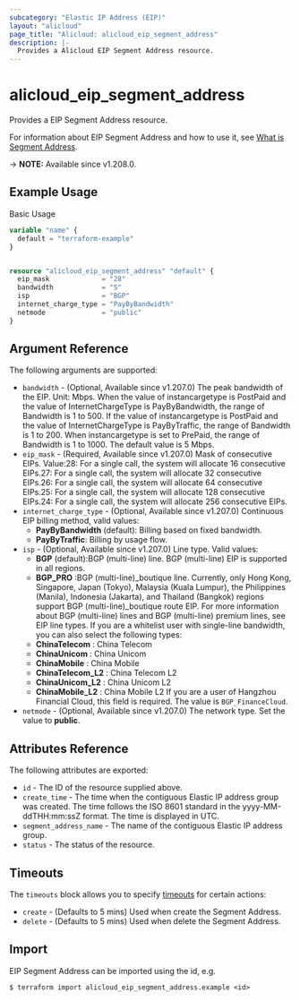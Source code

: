 ```yaml
---
subcategory: "Elastic IP Address (EIP)"
layout: "alicloud"
page_title: "Alicloud: alicloud_eip_segment_address"
description: |-
  Provides a Alicloud EIP Segment Address resource.
---
```


# alicloud_eip_segment_address

Provides a EIP Segment Address resource. 

For information about EIP Segment Address and how to use it, see [What is Segment Address](https://www.alibabacloud.com/help/en/virtual-private-cloud/latest/allocateeipsegmentaddress).

-> **NOTE:** Available since v1.208.0.

## Example Usage

Basic Usage

```terraform
variable "name" {
  default = "terraform-example"
}


resource "alicloud_eip_segment_address" "default" {
  eip_mask             = "28"
  bandwidth            = "5"
  isp                  = "BGP"
  internet_charge_type = "PayByBandwidth"
  netmode              = "public"
}
```

## Argument Reference

The following arguments are supported:
* `bandwidth` - (Optional, Available since v1.207.0) The peak bandwidth of the EIP. Unit: Mbps. When the value of instancargetype is PostPaid and the value of InternetChargeType is PayByBandwidth, the range of Bandwidth is 1 to 500. If the value of instancargetype is PostPaid and the value of InternetChargeType is PayByTraffic, the range of Bandwidth is 1 to 200. When instancargetype is set to PrePaid, the range of Bandwidth is 1 to 1000. The default value is 5 Mbps.
* `eip_mask` - (Required, Available since v1.207.0) Mask of consecutive EIPs. Value:28: For a single call, the system will allocate 16 consecutive EIPs.27: For a single call, the system will allocate 32 consecutive EIPs.26: For a single call, the system will allocate 64 consecutive EIPs.25: For a single call, the system will allocate 128 consecutive EIPs.24: For a single call, the system will allocate 256 consecutive EIPs.
* `internet_charge_type` - (Optional, Available since v1.207.0) Continuous EIP billing method, valid values:
  - **PayByBandwidth** (default): Billing based on fixed bandwidth.
  - **PayByTraffic**: Billing by usage flow.
* `isp` - (Optional, Available since v1.207.0) Line type. Valid values:
  - **BGP** (default):BGP (multi-line) line. BGP (multi-line) EIP is supported in all regions.
  - **BGP_PRO** :BGP (multi-line)_boutique line. Currently, only Hong Kong, Singapore, Japan (Tokyo), Malaysia (Kuala Lumpur), the Philippines (Manila), Indonesia (Jakarta), and Thailand (Bangkok) regions support BGP (multi-line)_boutique route EIP.
For more information about BGP (multi-line) lines and BGP (multi-line) premium lines, see EIP line types.
If you are a whitelist user with single-line bandwidth, you can also select the following types:
  - **ChinaTelecom** : China Telecom
  - **ChinaUnicom** : China Unicom
  - **ChinaMobile** : China Mobile
  - **ChinaTelecom_L2** : China Telecom L2
  - **ChinaUnicom_L2** : China Unicom L2
  - **ChinaMobile_L2** : China Mobile L2
If you are a user of Hangzhou Financial Cloud, this field is required. The value is `BGP_FinanceCloud`.
* `netmode` - (Optional, Available since v1.207.0) The network type. Set the value to **public**.

## Attributes Reference

The following attributes are exported:
* `id` - The ID of the resource supplied above.
* `create_time` - The time when the contiguous Elastic IP address group was created. The time follows the ISO 8601 standard in the yyyy-MM-ddTHH:mm:ssZ format. The time is displayed in UTC.
* `segment_address_name` - The name of the contiguous Elastic IP address group.
* `status` - The status of the resource.

## Timeouts

The `timeouts` block allows you to specify [timeouts](https://www.terraform.io/docs/configuration-0-11/resources.html#timeouts) for certain actions:
* `create` - (Defaults to 5 mins) Used when create the Segment Address.
* `delete` - (Defaults to 5 mins) Used when delete the Segment Address.

## Import

EIP Segment Address can be imported using the id, e.g.

```shell
$ terraform import alicloud_eip_segment_address.example <id>
```